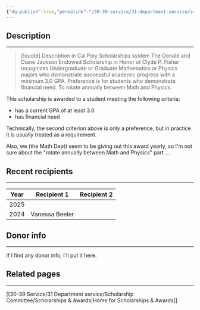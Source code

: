 ```yaml
---
{"dg-publish":true,"permalink":"/30-39-service/31-department-service/scholarship-committee/01-awards/donald-and-diana-jackson-endowed-scholarship-in-honor-of-clyde-p-fisher-mathematics/","updated":"2025-05-07T10:07:18-07:00"}
---
```


## Description
---

> [!quote] Description in Cal Poly Scholarships system
> The Donald and Diane Jackson Endowed Scholarship in Honor of Clyde P. Fisher recognizes Undergraduate or Graduate Mathematics or Physics majors who demonstrate successful academic progress with a minimum 3.0 GPA. Preference is for students who demonstrate financial need. To rotate annually between Math and Physics.

This scholarship is awarded to a student meeting the following criteria:
- has a current GPA of at least 3.0
- has financial need

Technically, the second criterion above is only a preference, but in practice it is usually treated as a requirement.

Also, we (the Math Dept) seem to be giving out this award yearly, so I'm not sure about the "rotate annually between Math and Physics" part ...

## Recent recipients
---

| Year | Recipient 1    | Recipient 2 |
| ---- | -------------- | ----------- |
| 2025 |                |             |
| 2024 | Vanessa Beeler |             |

## Donor info
---
If I find any donor info, I'll put it here.

## Related pages
---

[[30-39 Service/31 Department service/Scholarship Committee/Scholarships & Awards\|Home for Scholarships & Awards]]